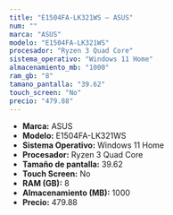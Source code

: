 ```yaml
---
title: "E1504FA-LK321WS — ASUS"
num: ""
marca: "ASUS"
modelo: "E1504FA-LK321WS"
procesador: "Ryzen 3 Quad Core"
sistema_operativo: "Windows 11 Home"
almacenamiento_mb: "1000"
ram_gb: "8"
tamano_pantalla: "39.62"
touch_screen: "No"
precio: "479.88"
---
```

<ul>
<li><strong>Marca:</strong> ASUS</li>
<li><strong>Modelo:</strong> E1504FA-LK321WS</li>
<li><strong>Sistema Operativo:</strong> Windows 11 Home</li>
<li><strong>Procesador:</strong> Ryzen 3 Quad Core </li>
<li><strong>Tamaño de pantalla:</strong> 39.62</li>
<li><strong>Touch Screen:</strong> No</li>
<li><strong>RAM (GB):</strong> 8</li>
<li><strong>Almacenamiento (MB):</strong> 1000</li>
<li><strong>Precio:</strong> 479.88</li>
</ul>